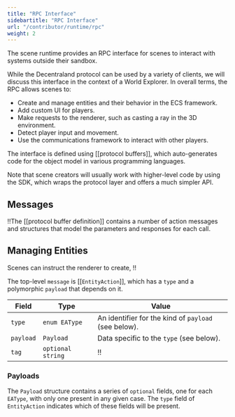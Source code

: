 ```yaml
---
title: "RPC Interface"
sidebartitle: "RPC Interface"
url: "/contributor/runtime/rpc"
weight: 2
---
```


The scene runtime provides an RPC interface for scenes to interact with systems outside their sandbox. 

While the Decentraland protocol can be used by a variety of clients, we will discuss this interface in the context of a World Explorer. In overall terms, the RPC allows scenes to:

* Create and manage entities and their behavior in the ECS framework.
* Add custom UI for players.
* Make requests to the renderer, such as casting a ray in the 3D environment.
* Detect player input and movement.
* Use the communications framework to interact with other players.

The interface is defined using [[protocol buffers]], which auto-generates code for the object model in various programming languages.

Note that scene creators will usually work with higher-level code by using the SDK, which wraps the protocol layer and offers a much simpler API.

## Messages

!!The [[protocol buffer definition]] contains a number of action messages and structures that model the parameters and responses for each call.

## Managing Entities

Scenes can instruct the renderer to create, !!

The top-level `message` is [[`EntityAction`]], which has a `type` and a polymorphic `payload` that depends on it.

| Field | Type | Value |
| --- | --- | --- |
| `type` | `enum EAType` | An identifier for the kind of `payload` (see below).
| `payload` | `Payload` | Data specific to the `type` (see below).
| `tag` | `optional string` | !!



### Payloads

The `Payload` structure contains a series of `optional` fields, one for each `EAType`, with only one present in any given case. The `type` field of `EntityAction` indicates which of these fields will be present.